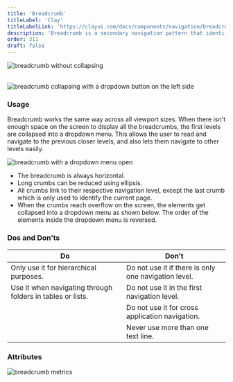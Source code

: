 ```yaml
---
title: 'Breadcrumb'
titleLabel: 'Clay'
titleLabelLink: 'https://clayui.com/docs/components/navigation/breadcrumbs.html'
description: 'Breadcrumb is a secondary navigation pattern that identifies the page position inside a hierarchy.'
order: 311
draft: false
---
```


![breadcrumb without collapsing](/images/lexicon/Breadcrumb.png)
<br/>
<br/>

![breadcrumb collapsing with a dropdown button on the left side](/images/lexicon/BreadcrumbDropdown.png)

### Usage

Breadcrumb works the same way across all viewport sizes. When there isn't enough space on the screen to display all the breadcrumbs, the first levels are collapsed into a dropdown menu. This allows the user to read and navigate to the previous closer levels, and also lets them navigate to other levels easily.

![breadcrumb with a dropdown menu open](/images/lexicon/BreadcrumbDropdownExample.png)

-   The breadcrumb is always horizontal.
-   Long crumbs can be reduced using ellipsis.
-   All crumbs link to their respective navigation level, except the last crumb which is only used to identify the current page.
-   When the crumbs reach overflow on the screen, the elements get collapsed into a dropdown menu as shown below. The order of the elements inside the dropdown menu is reversed.

### Dos and Don'ts

| Do                                                         | Don't                                                |
| ---------------------------------------------------------- | ---------------------------------------------------- |
| Only use it for hierarchical purposes.                     | Do not use it if there is only one navigation level. |
| Use it when navigating through folders in tables or lists. | Do not use it in the first navigation level.         |
|                                                            | Do not use it for cross application navigation.      |
|                                                            | Never use more than one text line.                   |

### Attributes

![breadcrumb metrics](/images/lexicon/BreadcrumbMetrics.png)
